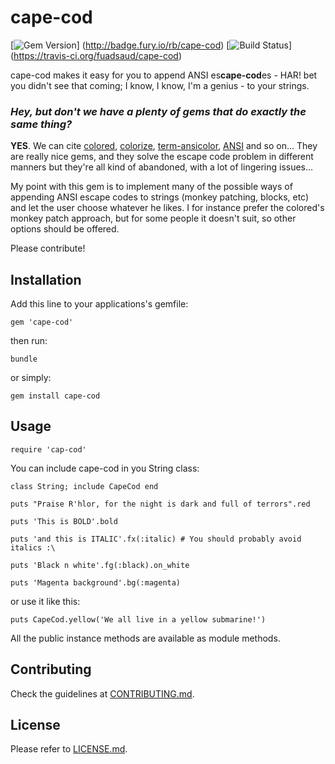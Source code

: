cape-cod
========

[![Gem Version](https://badge.fury.io/rb/cape-cod.png)]
(http://badge.fury.io/rb/cape-cod)
[![Build Status](https://travis-ci.org/fuadsaud/cape-cod.png?branch=master)]
(https://travis-ci.org/fuadsaud/cape-cod)

cape-cod makes it easy for you to append ANSI es<strong>cape-cod</strong>es -
HAR! bet you didn't see that coming; I know, I know, I'm a genius - to your
strings.

### *Hey, but don't we have a plenty of gems that do exactly the same thing?*

**YES**. We can cite [colored](http://github.com/defunkt/colored),
[colorize](http://github.com/fazibear/colorize),
[term-ansicolor](http://github.com/flori/term-ansicolor),
[ANSI](http://github.com/rubyworks/ANSI) and so on...
They are really nice gems, and they solve the escape code problem in different
manners but they're all kind of abandoned, with a lot of lingering issues...

My point with this gem is to implement many of the possible ways of appending
ANSI escape codes to strings (monkey patching, blocks, etc) and let the user
choose whatever he likes. I for instance prefer the colored's monkey patch
approach, but for some people it doesn't suit, so other options should be
offered.

Please contribute!

## Installation

Add this line to your applications's gemfile:

```gem 'cape-cod'```

then run:

```bundle```

or simply:

```gem install cape-cod```

## Usage

```require 'cap-cod'```

You can include cape-cod in you String class:

```
class String; include CapeCod end

puts "Praise R'hlor, for the night is dark and full of terrors".red

puts 'This is BOLD'.bold

puts 'and this is ITALIC'.fx(:italic) # You should probably avoid italics :\

puts 'Black n white'.fg(:black).on_white

puts 'Magenta background'.bg(:magenta)
```

or use it like this:

```puts CapeCod.yellow('We all live in a yellow submarine!')```

All the public instance methods are available as module methods.

## Contributing

Check the guidelines at [CONTRIBUTING.md](CONTRIBUTING.md).

## License

Please refer to [LICENSE.md](LICENSE.md).
